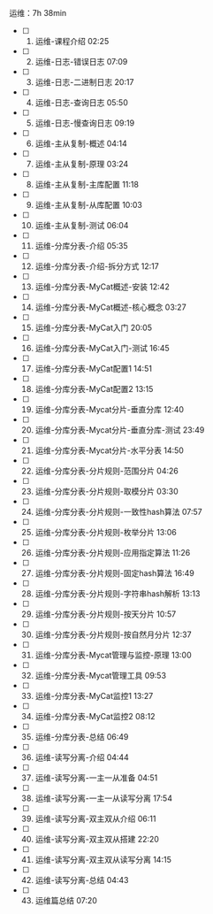 

运维：7h 38min

- [ ] 1. 运维-课程介绍   02:25
- [ ] 2. 运维-日志-错误日志   07:09
- [ ] 3. 运维-日志-二进制日志   20:17
- [ ] 4. 运维-日志-查询日志   05:50
- [ ] 5. 运维-日志-慢查询日志   09:19
- [ ] 6. 运维-主从复制-概述   04:14
- [ ] 7. 运维-主从复制-原理   03:24
- [ ] 8. 运维-主从复制-主库配置   11:18
- [ ] 9. 运维-主从复制-从库配置   10:03
- [ ] 10. 运维-主从复制-测试   06:04
- [ ] 11. 运维-分库分表-介绍   05:35
- [ ] 12. 运维-分库分表-介绍-拆分方式   12:17
- [ ] 13. 运维-分库分表-MyCat概述-安装   12:42
- [ ] 14. 运维-分库分表-MyCat概述-核心概念   03:27
- [ ] 15. 运维-分库分表-MyCat入门   20:05
- [ ] 16. 运维-分库分表-MyCat入门-测试   16:45
- [ ] 17. 运维-分库分表-MyCat配置1   14:51
- [ ] 18. 运维-分库分表-MyCat配置2   13:15
- [ ] 19. 运维-分库分表-Mycat分片-垂直分库   12:40
- [ ] 20. 运维-分库分表-Mycat分片-垂直分库-测试   23:49
- [ ] 21. 运维-分库分表-Mycat分片-水平分表   14:50
- [ ] 22. 运维-分库分表-分片规则-范围分片   04:26
- [ ] 23. 运维-分库分表-分片规则-取模分片   03:30
- [ ] 24. 运维-分库分表-分片规则-一致性hash算法   07:57
- [ ] 25. 运维-分库分表-分片规则-枚举分片   13:06
- [ ] 26. 运维-分库分表-分片规则-应用指定算法   11:26
- [ ] 27. 运维-分库分表-分片规则-固定hash算法   16:49
- [ ] 28. 运维-分库分表-分片规则-字符串hash解析   13:13
- [ ] 29. 运维-分库分表-分片规则-按天分片   10:57
- [ ] 30. 运维-分库分表-分片规则-按自然月分片   12:37
- [ ] 31. 运维-分库分表-Mycat管理与监控-原理   13:00
- [ ] 32. 运维-分库分表-Mycat管理工具   09:53
- [ ] 33. 运维-分库分表-MyCat监控1   13:27
- [ ] 34. 运维-分库分表-MyCat监控2   08:12
- [ ] 35. 运维-分库分表-总结   06:49
- [ ] 36. 运维-读写分离-介绍   04:44
- [ ] 37. 运维-读写分离-一主一从准备   04:51
- [ ] 38. 运维-读写分离-一主一从读写分离   17:54
- [ ] 39. 运维-读写分离-双主双从介绍   06:11
- [ ] 40. 运维-读写分离-双主双从搭建   22:20
- [ ] 41. 运维-读写分离-双主双从读写分离   14:15
- [ ] 42. 运维-读写分离-总结   04:43
- [ ] 43. 运维篇总结   07:20